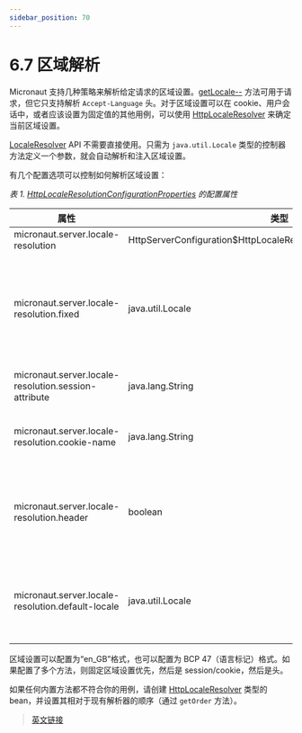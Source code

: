 ```yaml
---
sidebar_position: 70
---
```


# 6.7 区域解析

Micronaut 支持几种策略来解析给定请求的区域设置。[getLocale--](https://micronaut-projects.github.io/micronaut-docs-mn3/3.9.4/api/io/micronaut/http/HttpRequest.html#getLocale--) 方法可用于请求，但它只支持解析 `Accept-Language` 头。对于区域设置可以在 cookie、用户会话中，或者应该设置为固定值的其他用例，可以使用 [HttpLocaleResolver](https://micronaut-projects.github.io/micronaut-docs-mn3/3.9.4/api/io/micronaut/http/server/util/locale/HttpLocaleResolver.html) 来确定当前区域设置。

[LocaleResolver](https://micronaut-projects.github.io/micronaut-docs-mn3/3.9.4/api/io/micronaut/core/util/LocaleResolver.html) API 不需要直接使用。只需为 `java.util.Locale` 类型的控制器方法定义一个参数，就会自动解析和注入区域设置。

有几个配置选项可以控制如何解析区域设置：

*表 1. [HttpLocaleResolutionConfigurationProperties](https://micronaut-projects.github.io/micronaut-docs-mn3/3.9.4/api/io/micronaut/http/server/HttpServerConfiguration.HttpLocaleResolutionConfigurationProperties.html) 的配置属性*

|属性|类型|描述|
|--|--|--|
|micronaut.server.locale-resolution|HttpServerConfiguration$HttpLocaleResolutionConfigurationProperties|区域解析配置|
|micronaut.server.locale-resolution.fixed|java.util.Locale|设置区域设置的语言标记。支持 BCP 47 语言标签（例如“en-US”）和 ISO 标准（例如“en_US”）。|
|micronaut.server.locale-resolution.session-attribute|java.lang.String|设置会话中的键以查找区域设置。|
|micronaut.server.locale-resolution.cookie-name|java.lang.String|设置用于存储区域的 cookie 的名称。|
|micronaut.server.locale-resolution.header|boolean|如果应该从 `Accept-Language` 头解析区域设置，请设置为 true。默认值（true）。|
|micronaut.server.locale-resolution.default-locale|java.util.Locale|设置在无法通过任何方式解析区域设置时将使用的区域设置。默认为系统默认值。|

区域设置可以配置为“en_GB”格式，也可以配置为 BCP 47（语言标记）格式。如果配置了多个方法，则固定区域设置优先，然后是 session/cookie，然后是头。

如果任何内置方法都不符合你的用例，请创建 [HttpLocaleResolver](https://micronaut-projects.github.io/micronaut-docs-mn3/3.9.4/api/io/micronaut/http/server/util/locale/HttpLocaleResolver.html) 类型的 bean，并设置其相对于现有解析器的顺序（通过 `getOrder` 方法）。

> [英文链接](https://docs.micronaut.io/3.9.4/guide/index.html#localeResolution)

